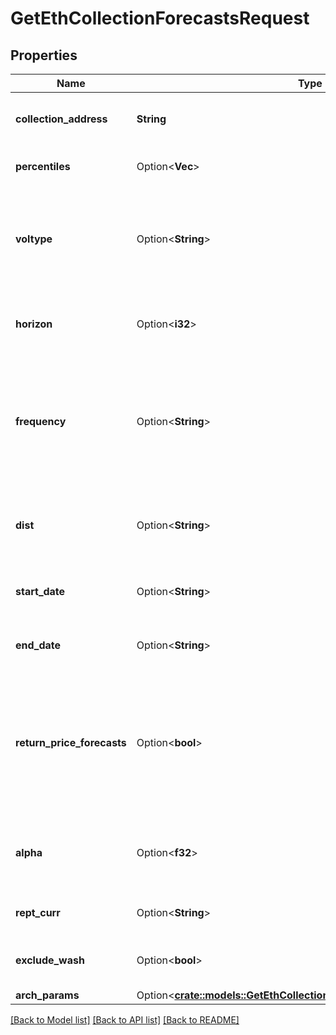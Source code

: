 # GetEthCollectionForecastsRequest

## Properties

Name | Type | Description | Notes
------------ | ------------- | ------------- | -------------
**collection_address** | **String** | The contract address of the token collection. | 
**percentiles** | Option<**Vec<i32>**> | The collection percentile(s) | [optional]
**voltype** | Option<**String**> | Type of statistical forecasting model to be calculated as a 3-char string, e.g. `arc` for ARCH | [optional]
**horizon** | Option<**i32**> | The forecast horizon (i.e. the number of periods to forecast out) | [optional]
**frequency** | Option<**String**> | The interval at which to calculate returns to base the forecasts upon, e.g. `1D` for daily, `1M` for monthly etc. | [optional]
**dist** | Option<**String**> | The distribution assumed to calculate parametric risk for. | [optional]
**start_date** | Option<**String**> | The start date to pull data for calculations | [optional]
**end_date** | Option<**String**> | The end date to pull data for calculations | [optional]
**return_price_forecasts** | Option<**bool**> | Set to true, returns confidencve intervals at alpha significance for price on top of forecasts for returns and volatilities | [optional]
**alpha** | Option<**f32**> | The significance level, e.g. 0.05 for 95% confidence | [optional]
**rept_curr** | Option<**String**> | The currency to report results in | [optional]
**exclude_wash** | Option<**bool**> | Exclude suspected wash transactions? | [optional]
**arch_params** | Option<[**crate::models::GetEthCollectionForecastsRequestArchParams**](getEthCollectionForecasts_request_arch_params.md)> |  | [optional]

[[Back to Model list]](../README.md#documentation-for-models) [[Back to API list]](../README.md#documentation-for-api-endpoints) [[Back to README]](../README.md)


